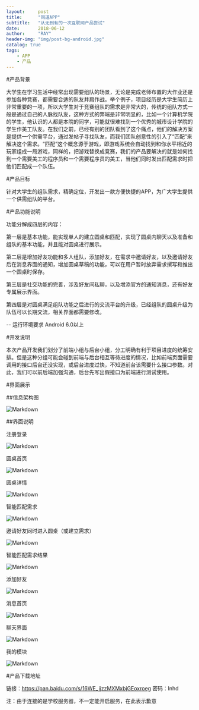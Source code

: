 ```yaml
---
layout:     post
title:      "同道APP"
subtitle:   "从无到有的一次互联网产品尝试"
date:       2018-06-12
author:     "RAY"
header-img: "img/post-bg-android.jpg"
catalog: true
tags:
    - APP
    - 产品
---
```

  
> 
#产品背景


大学生在学习生活中经常出现需要组队的场景，无论是完成老师布置的大作业还是参加各种竞赛，都需要合适的队友并肩作战。举个例子，项目经历是大学生简历上非常重要的一项，所以大学生对于竞赛组队的需求是非常大的，传统的组队方式一般是通过自己的人脉找队友，这种方式的弊端是非常明显的，比如一个计算机学院的学生，他认识的人都是本院的同学，可能就很难找到一个优秀的城市设计学院的学生作美工队友。在我们之前，已经有别的团队看到了这个痛点，他们的解决方案是提供一个供需平台，通过发帖子寻找队友，而我们团队创意性的引入了“匹配”来解决这个需求。“匹配”这个概念源于游戏，即游戏系统会自动找到和你水平相近的玩家组成一局游戏，同样的，把游戏替换成竞赛，我们的产品要解决的就是如何找到一个需要美工的程序员和一个需要程序员的美工，当他们同时发出匹配需求时把他们匹配成一个队伍。


#产品目标


针对大学生的组队需求，精确定位，开发出一款方便快捷的APP，为广大学生提供一个供需组队的平台。


#产品功能说明


功能分解成四层的内容：


第一层是基本功能，能实现单人的建立圆桌和匹配，实现了圆桌内聊天以及准备和组队的基本功能，并且能对圆桌进行展示。


第二层是增加好友功能和多人组队，添加好友，在需求中邀请好友，以及邀请好友后在消息界面的通知，增加圆桌草稿的功能，可以在用户暂时放弃需求撰写和推出一个圆桌时保存。


第三层是社交功能的完善，涉及好友间私聊，以及增添官方的通知消息，还有好友专属展示界面。


第四层是对圆桌满足组队功能之后进行的交流平台的升级，已经组队的圆桌升级为队伍可以长期交流，相关界面都需要修改。



-- 运行环境要求
     Android 6.0以上
	 
	 
#开发说明


本次产品开发我们划分了前端小组与后台小组，分工明确有利于项目进度的统筹安排。但是这种分组可能会碰到前端与后台相互等待进度的情况，比如前端页面需要调用的接口后台还没实现，或后台进度过快，不知道前台该需要什么接口参数。对此，我们可以前后端加强沟通，后台先写出假接口为前端进行测试使用。
	
	
#界面展示


##信息架构图


![Markdown](/img/tongdao/1.png)
 
 
##界面说明


注册登录
 
![Markdown](/img/tongdao/2.png)


圆桌首页

![Markdown](/img/tongdao/3.png)

         
圆桌详情

![Markdown](/img/tongdao/4.png)

智能匹配需求

![Markdown](/img/tongdao/5.png)
      
	  
邀请好友同时进入圆桌（或建立需求）

![Markdown](/img/tongdao/6.png)
 
 
智能匹配需求结果

![Markdown](/img/tongdao/7.png)
 
 
添加好友

![Markdown](/img/tongdao/8.png)
       
 
消息首页

![Markdown](/img/tongdao/9.png)
 
 
聊天界面

![Markdown](/img/tongdao/10.png)


我的模块

![Markdown](/img/tongdao/11.png)


#产品下载地址
 
 
链接：https://pan.baidu.com/s/16WE_jjzzMXMxbjGEoxroeg 密码：lnhd


注：由于连接的是学校服务器，不一定能开启服务，在此表示歉意
